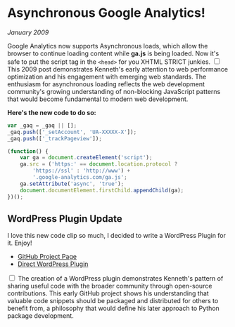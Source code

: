 # Asynchronous Google Analytics!
*January 2009*

Google Analytics now supports Asynchronous loads, which allow the browser to continue loading content while **ga.js** is being loaded. Now it's safe to put the script tag in the `<head>` for you XHTML STRICT junkies.<label for="sn-async-context" class="margin-toggle sidenote-number"></label>
<input type="checkbox" id="sn-async-context" class="margin-toggle"/>
<span class="sidenote">This 2009 post demonstrates Kenneth's early attention to web performance optimization and his engagement with emerging web standards. The enthusiasm for asynchronous loading reflects the web development community's growing understanding of non-blocking JavaScript patterns that would become fundamental to modern web development.</span>

**Here's the new code to do so:**

```javascript
var _gaq = _gaq || [];
_gaq.push(['_setAccount', 'UA-XXXXX-X']);
_gaq.push(['_trackPageview']);

(function() {
    var ga = document.createElement('script');
    ga.src = ('https:' == document.location.protocol ?
        'https://ssl' : 'http://www') +
        '.google-analytics.com/ga.js';
    ga.setAttribute('async', 'true');
    document.documentElement.firstChild.appendChild(ga);
})();
```

## WordPress Plugin Update

I love this new code clip so much, I decided to write a WordPress Plugin for it. Enjoy!

* [GitHub Project Page](http://github.com/kennethreitz/async-google-analytics-wordpress-plugin)
* [Direct WordPress Plugin](http://github.com/kennethreitz/async-google-analytics-wordpress-plugin/zipball/master)<label for="sn-plugin-analysis" class="margin-toggle sidenote-number"></label>
<input type="checkbox" id="sn-plugin-analysis" class="margin-toggle"/>
<span class="sidenote">The creation of a WordPress plugin demonstrates Kenneth's pattern of sharing useful code with the broader community through open-source contributions. This early GitHub project shows his understanding that valuable code snippets should be packaged and distributed for others to benefit from, a philosophy that would define his later approach to Python package development.</span>